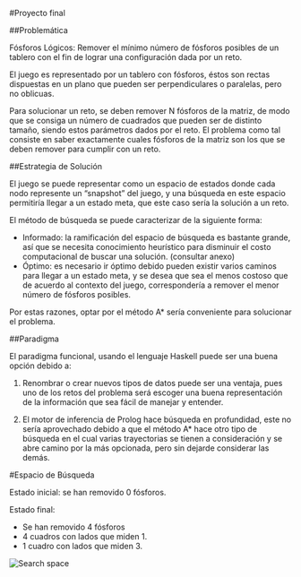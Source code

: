 #Proyecto final

##Problemática

Fósforos Lógicos: Remover el mínimo número de fósforos posibles de un tablero con el fin de lograr una configuración dada por un reto.

El juego es representado por un tablero con fósforos, éstos son rectas dispuestas en un plano que pueden ser perpendiculares o paralelas,
pero no oblicuas.

Para solucionar un reto, se deben remover N fósforos de la matriz, de modo que se consiga un número de cuadrados que pueden ser de distinto tamaño, siendo estos parámetros dados por el reto. El problema como tal consiste en saber exactamente cuales fósforos de la matriz son los que se deben remover para cumplir con un reto.

##Estrategia de Solución

El juego se puede representar como un espacio de estados donde cada nodo represente un “snapshot” del juego, y una búsqueda en este espacio permitiría llegar a un estado meta, que este caso sería la solución a un reto.

El método de búsqueda se puede caracterizar de la siguiente forma:
* Informado: la ramificación del espacio de búsqueda es bastante grande, así que se necesita conocimiento heurístico para disminuir el costo computacional de buscar una solución. (consultar anexo)
* Óptimo: es necesario ir óptimo debido pueden existir varios caminos para llegar a un estado meta, y se desea que sea el menos costoso que de acuerdo al contexto del juego, correspondería a remover el menor número de fósforos posibles.

Por estas razones, optar por el método A* sería conveniente para solucionar el problema.

##Paradigma

El paradigma funcional, usando el lenguaje Haskell puede ser una buena opción debido a:

1. Renombrar o crear nuevos tipos de datos puede ser una ventaja, pues uno de los retos del problema será escoger una buena representación de la información que sea fácil de manejar y entender.

2. El motor de inferencia de Prolog hace búsqueda en profundidad, este no sería aprovechado debido a que el método A* hace otro tipo de búsqueda en el cual varias trayectorias se tienen a consideración y se abre camino por la más opcionada, pero sin dejarde considerar las demás.

#Espacio de Búsqueda

Estado inicial: se han removido 0 fósforos.

Estado final:
* Se han removido 4 fósforos
* 4 cuadros con lados que miden 1.
* 1 cuadro con lados que miden 3.

![Search space](https://github.com/ecosdev/PDEC/blob/master/Final%20project/search_space.png)
